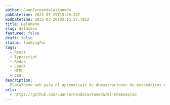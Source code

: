 ```yaml
---
author: JuanFernandoCastaneda
pubDatetime: 2022-09-25T15:20:35Z
modDatetime: 2025-03-20T03:15:57.792Z
title: Delamano
slug: delamano
featured: false
draft: false
status: lookingFor
tags:
  - React
  - Typescript
  - Redux
  - Lean4
  - HTML
  - CSS
description:
  Plataforma web para el aprendizaje de demostraciones de matemáticas discretas.
urls: 
  - https://github.com/JuanFernandoCastaneda/El-Cheemspleo
---
```

